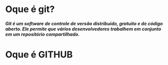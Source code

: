 # Oque é git?

##### Git é um software de controle de versão distribuído, gratuito e de código aberto. Ele permite que vários desenvolvedores trabalhem em conjunto em um repositório compartilhado. 

# Oque é GITHUB

#####

